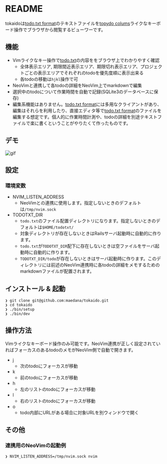 # README

tokaidoは[todo.txt format][1]のテキストファイルを[topydo colums][2]ライクなキーボード操作でブラウザから閲覧するビューワーです。

## 機能
- Vimライクなキー操作で[todo.txt][1]の内容ををブラウザ上でわかりやすく確認
  - 全体表示エリア, 期限間近表示エリア、期限切れ表示エリア、プロジェクトごとの表示エリアでそれぞれのtodoを優先度順に表示出来る
  - 各todoの移動は`hjkl`操作で可
- NeoVimと連携して各todoの詳細をNeoVim上でmarkdownで編集
- 選択中のtodoについて作業時間を自動で記録(SQLite3のデータベースに保存)
- 編集系機能はありません。[todo.txt format][1]には多用なクライアントがあり、編集はそれらを利用したり、直接エディタ等で[todo.txt format][1]のファイルを編集する想定です。個人的に作業時間計測や、todoの詳細を別途テキストファイルで楽に書くということがやりたくて作ったものです。

## デモ
![gif][3]

## 設定
### 環境変数
- NVIM_LISTEN_ADDRESS
  - NeoVimとの連携に使用します。指定しないときのデフォルトは`/tmp/nvim.sock`
- TODOTXT_DIR
  - `todo.txt`のファイル配置ディレクトリになります。指定しないときのデフォルトは`$HOME/todotxt/`
  - 対象ディレクトリが存在しないときはRailsサーバ起動時に自動的に作ります。
  - `todo.txt`が`TODOTXT_DIR`配下に存在しないときは空ファイルをサーバ起動時に自動的に作ります。
  - `TODOTXT_DIR/todo`が存在しないときはサーバ起動時に作ります。このディレクトリには前述のNeoVim連携時に各todoの詳細をメモするためのmarkdownファイルが配置されます。

## インストール & 起動
```
❯ git clone git@github.com:maedana/tokaido.git
❯ cd tokaido
❯ ./bin/setup
❯ ./bin/dev
```

## 操作方法
Vimライクなキーボード操作のみ可能です。NeoVim連携が正しく設定されていればフォーカスのあるtodoのメモがNeoVim側で自動で開きます。
- j
  - 次のtodoにフォーカスが移動
- k
  - 前のtodoにフォーカスが移動
- h
  - 左のリストのtodoにフォーカスが移動
- l
  - 右のリストのtodoにフォーカスが移動
- o
  - todo内部にURLがある場合に対象URLを別ウィンドウで開く
  
## その他
### 連携用のNeoVimの起動例
```
❯ NVIM_LISTEN_ADDRESS=/tmp/nvim.sock nvim
```

[1]: https://github.com/todotxt/todo.txt
[2]: https://github.com/topydo/topydo
[3]: https://raw.githubusercontent.com/maedana/tokaido/main/docs/demo.gif
